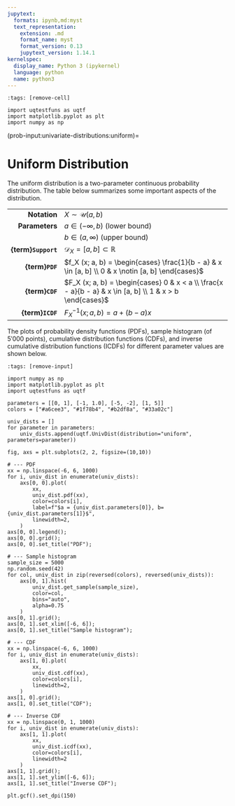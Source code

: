 ```yaml
---
jupytext:
  formats: ipynb,md:myst
  text_representation:
    extension: .md
    format_name: myst
    format_version: 0.13
    jupytext_version: 1.14.1
kernelspec:
  display_name: Python 3 (ipykernel)
  language: python
  name: python3
---
```


```{code-cell} ipython3
:tags: [remove-cell]

import uqtestfuns as uqtf
import matplotlib.pyplot as plt
import numpy as np
```

(prob-input:univariate-distributions:uniform)=
# Uniform Distribution

The uniform distribution is a two-parameter continuous probability distribution.
The table below summarizes some important aspects of the distribution.

|                      |                                                                                                       |
|---------------------:|-------------------------------------------------------------------------------------------------------|
|         **Notation** | $X \sim \mathcal{U}(a, b)$                                                                            |
|       **Parameters** | $a \in (-\infty, b)$ (lower bound)                                                                    |
|                      | $b \in (a, \infty)$ (upper bound)                                                                     |
|  **{term}`Support`** | $\mathcal{D}_X = [a, b] \subset \mathbb{R}$                                                           |
|      **{term}`PDF`** | $f_X (x; a, b) = \begin{cases} \frac{1}{b - a} & x \in [a, b] \\ 0 & x \notin [a, b] \end{cases}$     |
|      **{term}`CDF`** | $F_X (x; a, b) = \begin{cases} 0 & x < a \\ \frac{x - a}{b - a} & x \in [a, b] \\ 1 & x > b \end{cases}$ |
|     **{term}`ICDF`** | $F^{-1}_X (x; a, b) = a + (b - a) x$                                                                  |


The plots of probability density functions (PDFs),
sample histogram (of $5'000$ points),
cumulative distribution functions (CDFs),
and inverse cumulative distribution functions (ICDFs) for different parameter
values are shown below.

```{code-cell} ipython3
:tags: [remove-input]

import numpy as np
import matplotlib.pyplot as plt
import uqtestfuns as uqtf

parameters = [[0, 1], [-1, 1.0], [-5, -2], [1, 5]]
colors = ["#a6cee3", "#1f78b4", "#b2df8a", "#33a02c"]

univ_dists = []
for parameter in parameters:
    univ_dists.append(uqtf.UnivDist(distribution="uniform", parameters=parameter))

fig, axs = plt.subplots(2, 2, figsize=(10,10))

# --- PDF
xx = np.linspace(-6, 6, 1000)
for i, univ_dist in enumerate(univ_dists):
    axs[0, 0].plot(
        xx,
        univ_dist.pdf(xx),
        color=colors[i],
        label=f"$a = {univ_dist.parameters[0]}, b={univ_dist.parameters[1]}$",
        linewidth=2,
    )
axs[0, 0].legend();
axs[0, 0].grid();
axs[0, 0].set_title("PDF");

# --- Sample histogram
sample_size = 5000
np.random.seed(42)
for col, univ_dist in zip(reversed(colors), reversed(univ_dists)):
    axs[0, 1].hist(
        univ_dist.get_sample(sample_size),
        color=col,
        bins="auto",
        alpha=0.75
    )
axs[0, 1].grid();
axs[0, 1].set_xlim([-6, 6]);
axs[0, 1].set_title("Sample histogram");

# --- CDF
xx = np.linspace(-6, 6, 1000)
for i, univ_dist in enumerate(univ_dists):
    axs[1, 0].plot(
        xx,
        univ_dist.cdf(xx),
        color=colors[i],
        linewidth=2,
    )
axs[1, 0].grid();
axs[1, 0].set_title("CDF");

# --- Inverse CDF
xx = np.linspace(0, 1, 1000)
for i, univ_dist in enumerate(univ_dists):
    axs[1, 1].plot(
        xx,
        univ_dist.icdf(xx),
        color=colors[i],
        linewidth=2
    )
axs[1, 1].grid();
axs[1, 1].set_ylim([-6, 6]);
axs[1, 1].set_title("Inverse CDF");

plt.gcf().set_dpi(150)
```